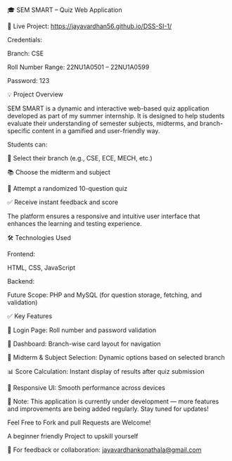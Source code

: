 🎓 SEM SMART – Quiz Web Application

🔗 Live Project: https://jayavardhan56.github.io/DSS-SI-1/

Credentials:

Branch: CSE

Roll Number Range: 22NU1A0501 – 22NU1A0599

Password: 123

💡 Project Overview

SEM SMART is a dynamic and interactive web-based quiz application developed as part of my summer internship. It is designed to help students evaluate their understanding of semester subjects, midterms, and branch-specific content in a gamified and user-friendly way.

Students can:

🏫 Select their branch (e.g., CSE, ECE, MECH, etc.)

📚 Choose the midterm and subject

📝 Attempt a randomized 10-question quiz

✅ Receive instant feedback and score

The platform ensures a responsive and intuitive user interface that enhances the learning and testing experience.

🛠️ Technologies Used

Frontend:

HTML, CSS, JavaScript

Backend:

Future Scope:  PHP and MySQL (for question storage, fetching, and validation)

✅ Key Features

🔐 Login Page: Roll number and password validation

🧭 Dashboard: Branch-wise card layout for navigation

🎯 Midterm & Subject Selection: Dynamic options based on selected branch

📊 Score Calculation: Instant display of results after quiz submission

📱 Responsive UI: Smooth performance across devices

🚧 Note: This application is currently under development — more features and improvements are being added regularly. Stay tuned for updates!

Feel Free to Fork and pull Requests are Welcome!

A beginner friendly Project to upskill yourself 

📩 For feedback or collaboration: jayavardhankonathala@gmail.com
